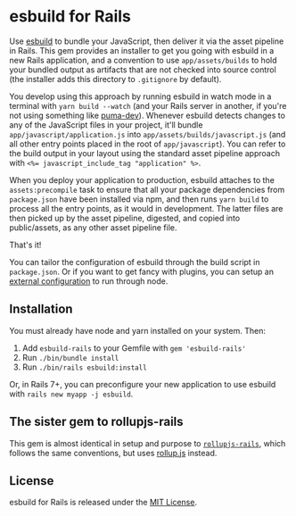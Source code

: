 # esbuild for Rails

Use [esbuild](https://esbuild.github.io) to bundle your JavaScript, then deliver it via the asset pipeline in Rails. This gem provides an installer to get you going with esbuild in a new Rails application, and a convention to use `app/assets/builds` to hold your bundled output as artifacts that are not checked into source control (the installer adds this directory to `.gitignore` by default).

You develop using this approach by running esbuild in watch mode in a terminal with `yarn build --watch` (and your Rails server in another, if you're not using something like [puma-dev](https://github.com/puma/puma-dev)). Whenever esbuild detects changes to any of the JavaScript files in your project, it'll bundle `app/javascript/application.js` into `app/assets/builds/javascript.js` (and all other entry points placed in the root of `app/javascript`). You can refer to the build output in your layout using the standard asset pipeline approach with `<%= javascript_include_tag "application" %>`.

When you deploy your application to production, esbuild attaches to the `assets:precompile` task to ensure that all your package dependencies from `package.json` have been installed via npm, and then runs `yarn build` to process all the entry points, as it would in development. The latter files are then picked up by the asset pipeline, digested, and copied into public/assets, as any other asset pipeline file.

That's it!

You can tailor the configuration of esbuild through the build script in `package.json`. Or if you want to get fancy with plugins, you can setup an [external configuration](https://esbuild.github.io/getting-started/#build-scripts) to run through node.


## Installation

You must already have node and yarn installed on your system. Then:

1. Add `esbuild-rails` to your Gemfile with `gem 'esbuild-rails'`
2. Run `./bin/bundle install`
3. Run `./bin/rails esbuild:install`

Or, in Rails 7+, you can preconfigure your new application to use esbuild with `rails new myapp -j esbuild`.


## The sister gem to rollupjs-rails

This gem is almost identical in setup and purpose to [`rollupjs-rails`](https://github.com/rails/rollupjs-rails), which follows the same conventions, but uses [rollup.js](https://rollupjs.org) instead.


## License

esbuild for Rails is released under the [MIT License](https://opensource.org/licenses/MIT).
